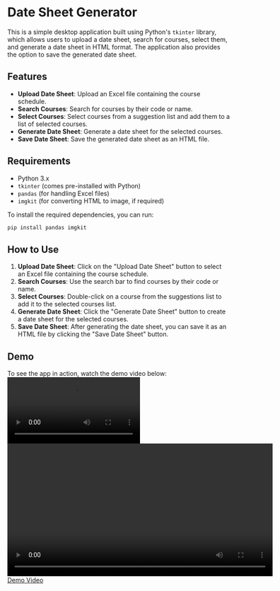 # Date Sheet Generator

This is a simple desktop application built using Python's `tkinter` library, which allows users to upload a date sheet, search for courses, select them, and generate a date sheet in HTML format. The application also provides the option to save the generated date sheet.

## Features
- **Upload Date Sheet**: Upload an Excel file containing the course schedule.
- **Search Courses**: Search for courses by their code or name.
- **Select Courses**: Select courses from a suggestion list and add them to a list of selected courses.
- **Generate Date Sheet**: Generate a date sheet for the selected courses.
- **Save Date Sheet**: Save the generated date sheet as an HTML file.

## Requirements
- Python 3.x
- `tkinter` (comes pre-installed with Python)
- `pandas` (for handling Excel files)
- `imgkit` (for converting HTML to image, if required)

To install the required dependencies, you can run:

```bash
pip install pandas imgkit
```

## How to Use
1. **Upload Date Sheet**: Click on the "Upload Date Sheet" button to select an Excel file containing the course schedule.
2. **Search Courses**: Use the search bar to find courses by their code or name.
3. **Select Courses**: Double-click on a course from the suggestions list to add it to the selected courses list.
4. **Generate Date Sheet**: Click the "Generate Date Sheet" button to create a date sheet for the selected courses.
5. **Save Date Sheet**: After generating the date sheet, you can save it as an HTML file by clicking the "Save Date Sheet" button.

## Demo
To see the app in action, watch the demo video below:
![Demo Video](demo.mp4)
<video width="600" controls>
  <source src="demo.mp4" type="video/mp4">
  Your browser does not support the video tag.
</video>
[Demo Video](demo.mp4)

